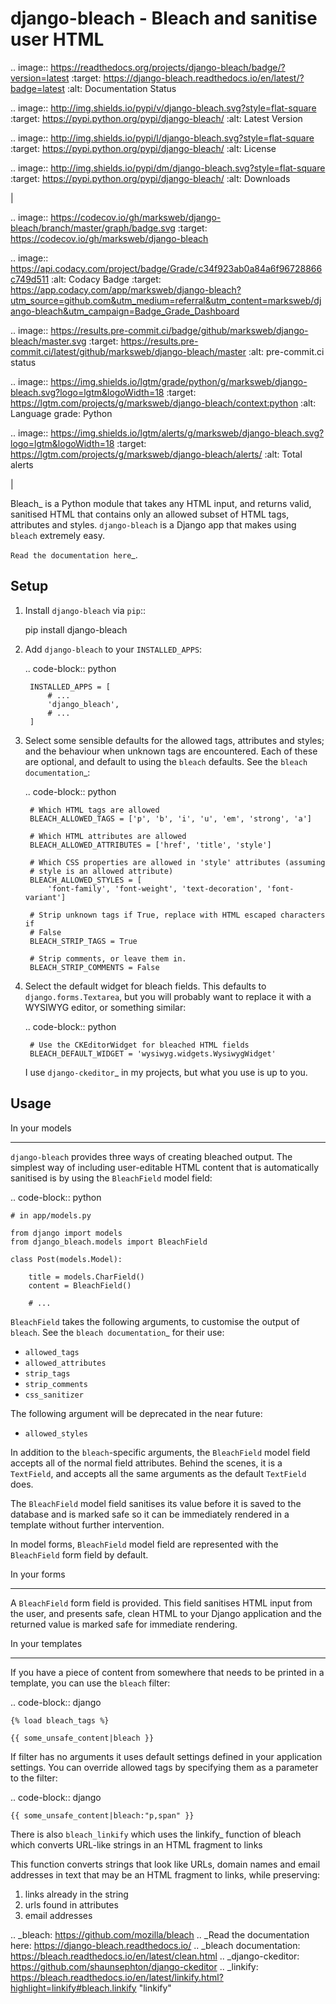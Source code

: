 django-bleach - Bleach and sanitise user HTML
=============================================

.. image:: https://readthedocs.org/projects/django-bleach/badge/?version=latest
   :target: https://django-bleach.readthedocs.io/en/latest/?badge=latest
   :alt: Documentation Status

.. image:: http://img.shields.io/pypi/v/django-bleach.svg?style=flat-square
    :target: https://pypi.python.org/pypi/django-bleach/
    :alt: Latest Version

.. image:: http://img.shields.io/pypi/l/django-bleach.svg?style=flat-square
    :target: https://pypi.python.org/pypi/django-bleach/
    :alt: License

.. image:: http://img.shields.io/pypi/dm/django-bleach.svg?style=flat-square
    :target: https://pypi.python.org/pypi/django-bleach/
    :alt: Downloads

|

.. image:: https://codecov.io/gh/marksweb/django-bleach/branch/master/graph/badge.svg
  :target: https://codecov.io/gh/marksweb/django-bleach

.. image:: https://api.codacy.com/project/badge/Grade/c34f923ab0a84a6f96728866c749d511
   :alt: Codacy Badge
   :target: https://app.codacy.com/app/marksweb/django-bleach?utm_source=github.com&utm_medium=referral&utm_content=marksweb/django-bleach&utm_campaign=Badge_Grade_Dashboard

.. image:: https://results.pre-commit.ci/badge/github/marksweb/django-bleach/master.svg
   :target: https://results.pre-commit.ci/latest/github/marksweb/django-bleach/master
   :alt: pre-commit.ci status

.. image:: https://img.shields.io/lgtm/grade/python/g/marksweb/django-bleach.svg?logo=lgtm&logoWidth=18
   :target: https://lgtm.com/projects/g/marksweb/django-bleach/context:python
   :alt: Language grade: Python

.. image:: https://img.shields.io/lgtm/alerts/g/marksweb/django-bleach.svg?logo=lgtm&logoWidth=18
   :target: https://lgtm.com/projects/g/marksweb/django-bleach/alerts/
   :alt: Total alerts

|

Bleach_ is a Python module that takes any HTML input, and returns
valid, sanitised HTML that contains only an allowed subset of HTML tags,
attributes and styles. ``django-bleach`` is a Django app that makes using
``bleach`` extremely easy.

`Read the documentation here`_.

Setup
-----

1. Install ``django-bleach`` via ``pip``::

    pip install django-bleach

2. Add ``django-bleach`` to your ``INSTALLED_APPS``:

   .. code-block:: python

        INSTALLED_APPS = [
            # ...
            'django_bleach',
            # ...
        ]

3. Select some sensible defaults for the allowed tags, attributes and styles;
   and the behaviour when unknown tags are encountered. Each of these are
   optional, and default to using the ``bleach`` defaults. See the
   `bleach documentation`_:

   .. code-block:: python

        # Which HTML tags are allowed
        BLEACH_ALLOWED_TAGS = ['p', 'b', 'i', 'u', 'em', 'strong', 'a']

        # Which HTML attributes are allowed
        BLEACH_ALLOWED_ATTRIBUTES = ['href', 'title', 'style']

        # Which CSS properties are allowed in 'style' attributes (assuming
        # style is an allowed attribute)
        BLEACH_ALLOWED_STYLES = [
            'font-family', 'font-weight', 'text-decoration', 'font-variant']

        # Strip unknown tags if True, replace with HTML escaped characters if
        # False
        BLEACH_STRIP_TAGS = True

        # Strip comments, or leave them in.
        BLEACH_STRIP_COMMENTS = False

4. Select the default widget for bleach fields. This defaults to
   ``django.forms.Textarea``, but you will probably want to replace it with a
   WYSIWYG editor, or something similar:

   .. code-block:: python

        # Use the CKEditorWidget for bleached HTML fields
        BLEACH_DEFAULT_WIDGET = 'wysiwyg.widgets.WysiwygWidget'

   I use `django-ckeditor`_ in my projects, but what you use is up to you.

Usage
-----

In your models
**************

``django-bleach`` provides three ways of creating bleached output. The simplest
way of including user-editable HTML content that is automatically sanitised is
by using the ``BleachField`` model field:

.. code-block:: python

    # in app/models.py

    from django import models
    from django_bleach.models import BleachField

    class Post(models.Model):

        title = models.CharField()
        content = BleachField()

        # ...

``BleachField`` takes the following arguments, to customise the output of
``bleach``. See the `bleach documentation`_ for their use:

* ``allowed_tags``
* ``allowed_attributes``
* ``strip_tags``
* ``strip_comments``
* ``css_sanitizer``

The following argument will be deprecated in the near future:

* ``allowed_styles``

In addition to the ``bleach``-specific arguments, the ``BleachField`` model field
accepts all of the normal field attributes. Behind the scenes, it is a
``TextField``, and accepts all the same arguments as the default ``TextField`` does.

The ``BleachField`` model field sanitises its value before it is saved to the
database and is marked safe so it can be immediately rendered in a template
without further intervention.

In model forms, ``BleachField`` model field are represented with the
``BleachField`` form field by default.

In your forms
*************

A ``BleachField`` form field is provided. This field sanitises HTML input from
the user, and presents safe, clean HTML to your Django application and the
returned value is marked safe for immediate rendering.

In your templates
*****************

If you have a piece of content from somewhere that needs to be printed in a
template, you can use the ``bleach`` filter:

.. code-block:: django

    {% load bleach_tags %}

    {{ some_unsafe_content|bleach }}

If filter has no arguments it uses default settings defined in your
application settings. You can override allowed tags by specifying them
as a parameter to the filter:

.. code-block:: django

    {{ some_unsafe_content|bleach:"p,span" }}

There is also ``bleach_linkify`` which uses the linkify_ function of bleach
which converts URL-like strings in an HTML fragment to links

This function converts strings that look like URLs, domain names and email
addresses in text that may be an HTML fragment to links, while preserving:

1. links already in the string
2. urls found in attributes
3. email addresses


.. _bleach: https://github.com/mozilla/bleach
.. _Read the documentation here: https://django-bleach.readthedocs.io/
.. _bleach documentation: https://bleach.readthedocs.io/en/latest/clean.html
.. _django-ckeditor: https://github.com/shaunsephton/django-ckeditor
.. _linkify: https://bleach.readthedocs.io/en/latest/linkify.html?highlight=linkify#bleach.linkify "linkify"
